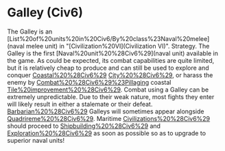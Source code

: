 # Galley (Civ6)

The Galley is an [List%20of%20units%20in%20Civ6/By%20class%23Naval%20melee](naval melee unit) in "[Civilization%20VI](Civilization VI)".
Strategy.
The Galley is the first [Naval%20unit%20%28Civ6%29](naval unit) available in the game. As could be expected, its combat capabilities are quite limited, but it is relatively cheap to produce and can still be used to explore and conquer [Coastal%20%28Civ6%29](coastal) [City%20%28Civ6%29](cities), or harass the enemy by [Combat%20%28Civ6%29%23Pillaging](pillaging) coastal [Tile%20improvement%20%28Civ6%29](improvements).
Combat using a Galley can be extremely unpredictable. Due to their weak nature, most fights they enter will likely result in either a stalemate or their defeat.
[Barbarian%20%28Civ6%29](Barbarian) Galleys will sometimes appear alongside [Quadrireme%20%28Civ6%29](Quadriremes). Maritime [Civilizations%20%28Civ6%29](civilizations) should proceed to [Shipbuilding%20%28Civ6%29](Shipbuilding) and [Exploration%20%28Civ6%29](Exploration) as soon as possible so as to upgrade to superior naval units!